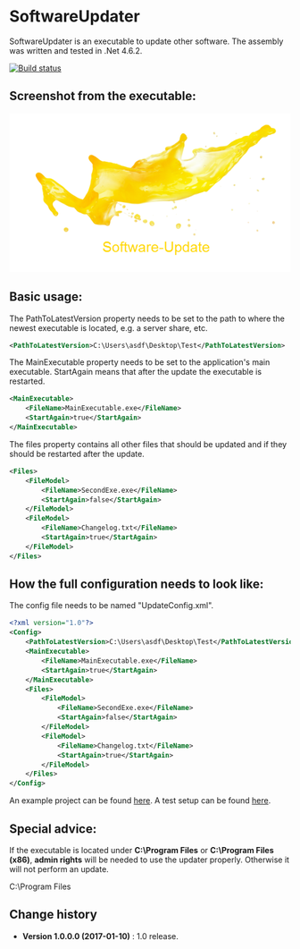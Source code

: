 SoftwareUpdater
====================================

SoftwareUpdater is an executable to update other software.
The assembly was written and tested in .Net 4.6.2.

[![Build status](https://ci.appveyor.com/api/projects/status/vgx29eqgt9ply7b7?svg=true)](https://ci.appveyor.com/project/SeppPenner/softwareupdater)

## Screenshot from the executable:
![Screenshot from the executable](https://github.com/SeppPenner/SoftwareUpdater/blob/master/Screenshot.png "Screenshot from the executable")

## Basic usage:
The PathToLatestVersion property needs to be set to the path to where
the newest executable is located, e.g. a server share, etc.
```xml
<PathToLatestVersion>C:\Users\asdf\Desktop\Test</PathToLatestVersion>
```

The MainExecutable property needs to be set to the application's main
executable. StartAgain means that after the update the executable is
restarted.
```xml
<MainExecutable>
	<FileName>MainExecutable.exe</FileName>
	<StartAgain>true</StartAgain>
</MainExecutable>
```

The files property contains all other files that should be updated and
if they should be restarted after the update.
```xml
<Files>
	<FileModel>
		<FileName>SecondExe.exe</FileName>
		<StartAgain>false</StartAgain>
	</FileModel>
	<FileModel>
		<FileName>Changelog.txt</FileName>
		<StartAgain>true</StartAgain>
	</FileModel>
</Files>
```

## How the full configuration needs to look like:
The config file needs to be named "UpdateConfig.xml".
```xml
<?xml version="1.0"?>
<Config>
	<PathToLatestVersion>C:\Users\asdf\Desktop\Test</PathToLatestVersion>
	<MainExecutable>
		<FileName>MainExecutable.exe</FileName>
		<StartAgain>true</StartAgain>
	</MainExecutable>
	<Files>
		<FileModel>
			<FileName>SecondExe.exe</FileName>
			<StartAgain>false</StartAgain>
		</FileModel>
		<FileModel>
			<FileName>Changelog.txt</FileName>
			<StartAgain>true</StartAgain>
		</FileModel>
	</Files>
</Config>
```

An example project can be found [here](https://github.com/SeppPenner/SoftwareUpdater/tree/master/Sourcecode).
A test setup can be found [here](https://github.com/SeppPenner/SoftwareUpdater/tree/master/Testsetup).

## Special advice:
If the executable is located under **C:\Program Files** or **C:\Program Files (x86)**, **admin rights**
will be needed to use the updater properly. Otherwise it will not perform an update.


C:\Program Files

Change history
--------------

* **Version 1.0.0.0 (2017-01-10)** : 1.0 release.
